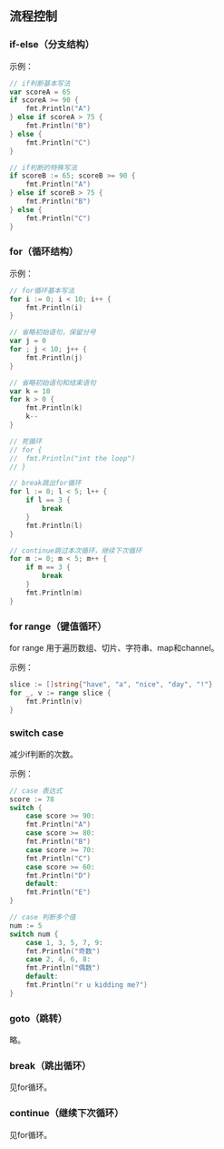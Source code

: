 ## 流程控制

### if-else（分支结构）

示例：

```go
// if判断基本写法
var scoreA = 65
if scoreA >= 90 {
    fmt.Println("A")
} else if scoreA > 75 {
    fmt.Println("B")
} else {
    fmt.Println("C")
}

// if判断的特殊写法
if scoreB := 65; scoreB >= 90 {
    fmt.Println("A")
} else if scoreB > 75 {
    fmt.Println("B")
} else {
    fmt.Println("C")
}
```

### for（循环结构）

示例：

```go
// for循环基本写法
for i := 0; i < 10; i++ {
    fmt.Println(i)
}

// 省略初始语句，保留分号
var j = 0
for ; j < 10; j++ {
    fmt.Println(j)
}

// 省略初始语句和结束语句
var k = 10
for k > 0 {
    fmt.Println(k)
    k--
}

// 死循环
// for {
// 	fmt.Println("int the loop")
// }

// break跳出for循环
for l := 0; l < 5; l++ {
    if l == 3 {
        break
    }
    fmt.Println(l)
}

// continue跳过本次循环，继续下次循环
for m := 0; m < 5; m++ {
    if m == 3 {
        break
    }
    fmt.Println(m)
}
```

### for range（键值循环）

for range 用于遍历数组、切片、字符串、map和channel。

示例：

```go
slice := []string{"have", "a", "nice", "day", "!"}
for _, v := range slice {
    fmt.Println(v)
}
```

### switch case

减少if判断的次数。

示例：

```go
// case 表达式
score := 78
switch {
    case score >= 90:
    fmt.Println("A")
    case score >= 80:
    fmt.Println("B")
    case score >= 70:
    fmt.Println("C")
    case score >= 60:
    fmt.Println("D")
    default:
    fmt.Println("E")
}

// case 判断多个值
num := 5
switch num {
    case 1, 3, 5, 7, 9:
    fmt.Println("奇数")
    case 2, 4, 6, 8:
    fmt.Println("偶数")
    default:
    fmt.Println("r u kidding me?")
}
```

### goto（跳转）

略。

### break（跳出循环）

见for循环。

### continue（继续下次循环）

见for循环。

